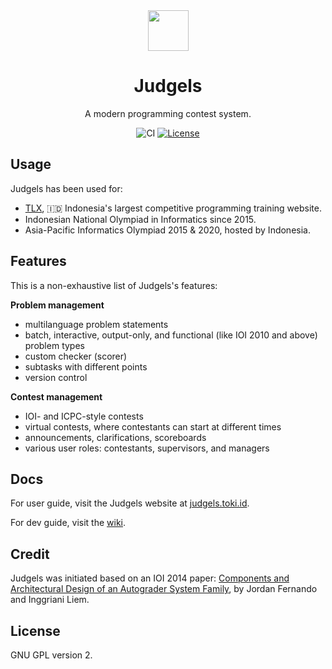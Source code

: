 <div align="center">
  <img src="https://raw.githubusercontent.com/ia-toki/judgels/master/judgels-client/src/assets/images/logo.png" height="65" />

  <h1>Judgels</h1>

  A modern programming contest system.
 
  <img alt="CI" src="https://github.com/ia-toki/judgels/workflows/ci/badge.svg"/>
  <a href="https://github.com/ia-toki/judgels/blob/master/LICENSE.txt"><img alt="License" src="https://img.shields.io/github/license/ia-toki/judgels.svg"/></a>
</div>

## Usage

Judgels has been used for:

- [TLX](https://tlx.toki.id), :indonesia: Indonesia's largest competitive programming training website.
- Indonesian National Olympiad in Informatics since 2015.
- Asia-Pacific Informatics Olympiad 2015 & 2020, hosted by Indonesia.

## Features

This is a non-exhaustive list of Judgels's features:

**Problem management**
  - multilanguage problem statements
  - batch, interactive, output-only, and functional (like IOI 2010 and above) problem types
  - custom checker (scorer)
  - subtasks with different points
  - version control

**Contest management**
  - IOI- and ICPC-style contests
  - virtual contests, where contestants can start at different times
  - announcements, clarifications, scoreboards
  - various user roles: contestants, supervisors, and managers

## Docs

For user guide, visit the Judgels website at [judgels.toki.id](https://judgels.toki.id).

For dev guide, visit the [wiki](https://github.com/ia-toki/judgels/wiki).

## Credit

Judgels was initiated based on an IOI 2014 paper: [Components and Architectural Design
of an Autograder System Family](http://www.ioinformatics.org/oi/pdf/v8_2014_69_80.pdf), 
by Jordan Fernando and Inggriani Liem.

## License

GNU GPL version 2. 

